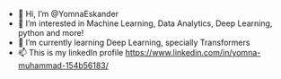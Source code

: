 - 👋 Hi, I’m @YomnaEskander
- 👀 I’m interested in Machine Learning, Data Analytics, Deep Learning, python and more!
- 🌱 I’m currently learning Deep Learning, specially Transformers
- 📫 This is my linkedIn profile https://www.linkedin.com/in/yomna-muhammad-154b56183/

<!---
YomnaEskander/YomnaEskander is a ✨ special ✨ repository because its `README.md` (this file) appears on your GitHub profile.
You can click the Preview link to take a look at your changes.
--->
